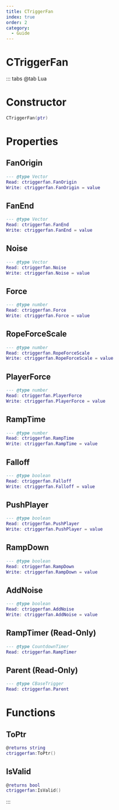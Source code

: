 ```yaml
---
title: CTriggerFan
index: true
order: 2
category:
  - Guide
---
```


# CTriggerFan

::: tabs
@tab Lua
# Constructor
```lua
CTriggerFan(ptr)
```
# Properties
## FanOrigin 
```lua
--- @type Vector
Read: ctriggerfan.FanOrigin
Write: ctriggerfan.FanOrigin = value
```
## FanEnd 
```lua
--- @type Vector
Read: ctriggerfan.FanEnd
Write: ctriggerfan.FanEnd = value
```
## Noise 
```lua
--- @type Vector
Read: ctriggerfan.Noise
Write: ctriggerfan.Noise = value
```
## Force 
```lua
--- @type number
Read: ctriggerfan.Force
Write: ctriggerfan.Force = value
```
## RopeForceScale 
```lua
--- @type number
Read: ctriggerfan.RopeForceScale
Write: ctriggerfan.RopeForceScale = value
```
## PlayerForce 
```lua
--- @type number
Read: ctriggerfan.PlayerForce
Write: ctriggerfan.PlayerForce = value
```
## RampTime 
```lua
--- @type number
Read: ctriggerfan.RampTime
Write: ctriggerfan.RampTime = value
```
## Falloff 
```lua
--- @type boolean
Read: ctriggerfan.Falloff
Write: ctriggerfan.Falloff = value
```
## PushPlayer 
```lua
--- @type boolean
Read: ctriggerfan.PushPlayer
Write: ctriggerfan.PushPlayer = value
```
## RampDown 
```lua
--- @type boolean
Read: ctriggerfan.RampDown
Write: ctriggerfan.RampDown = value
```
## AddNoise 
```lua
--- @type boolean
Read: ctriggerfan.AddNoise
Write: ctriggerfan.AddNoise = value
```
## RampTimer (Read-Only)
```lua
--- @type CountdownTimer
Read: ctriggerfan.RampTimer
```
## Parent (Read-Only)
```lua
--- @type CBaseTrigger
Read: ctriggerfan.Parent
```
# Functions
## ToPtr
```lua
@returns string
ctriggerfan:ToPtr()
```
## IsValid
```lua
@returns bool
ctriggerfan:IsValid()
```

:::